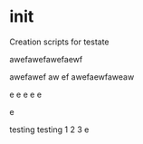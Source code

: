 # init

Creation scripts for testate

awefawefawefaewf

awefawef
aw
ef
awefaewfaweaw

e
e
e
e
e

e

testing testing 1 2 3
e

